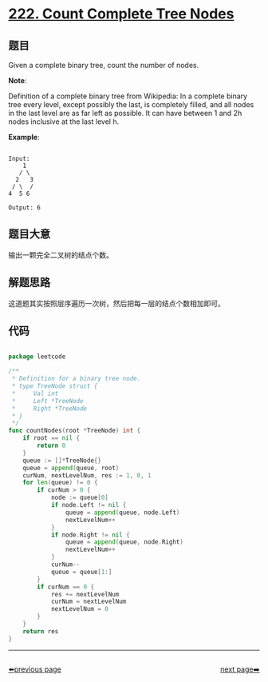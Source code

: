 # [222. Count Complete Tree Nodes](https://leetcode.com/problems/count-complete-tree-nodes/)

## 题目


Given a complete binary tree, count the number of nodes.

**Note**:   

Definition of a complete binary tree from Wikipedia:
In a complete binary tree every level, except possibly the last, is completely filled, and all nodes in the last level are as far left as possible. It can have between 1 and 2h nodes inclusive at the last level h.


**Example**:

```

Input: 
    1
   / \
  2   3
 / \  /
4  5 6

Output: 6

```

## 题目大意

输出一颗完全二叉树的结点个数。

## 解题思路

这道题其实按照层序遍历一次树，然后把每一层的结点个数相加即可。


## 代码

```go

package leetcode

/**
 * Definition for a binary tree node.
 * type TreeNode struct {
 *     Val int
 *     Left *TreeNode
 *     Right *TreeNode
 * }
 */
func countNodes(root *TreeNode) int {
	if root == nil {
		return 0
	}
	queue := []*TreeNode{}
	queue = append(queue, root)
	curNum, nextLevelNum, res := 1, 0, 1
	for len(queue) != 0 {
		if curNum > 0 {
			node := queue[0]
			if node.Left != nil {
				queue = append(queue, node.Left)
				nextLevelNum++
			}
			if node.Right != nil {
				queue = append(queue, node.Right)
				nextLevelNum++
			}
			curNum--
			queue = queue[1:]
		}
		if curNum == 0 {
			res += nextLevelNum
			curNum = nextLevelNum
			nextLevelNum = 0
		}
	}
	return res
}

```



----------------------------------------------
<div style="display: flex;justify-content: space-between;align-items: center;">
<p><a href="https://books.halfrost.com/leetcode/ChapterFour/0200~0299/0220.Contains-Duplicate-III/">⬅️previous page</a></p>
<p><a href="https://books.halfrost.com/leetcode/ChapterFour/0200~0299/0223.Rectangle-Area/">next page➡️</a></p>
</div>
